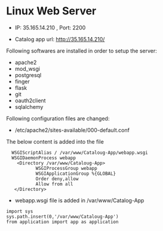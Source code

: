 # Linux Web Server

- IP: 35.165.14.210 , Port: 2200

- Catalog app url: http://35.165.14.210/

Following softwares are installed in order to setup the server:
- apache2
- mod_wsgi
- postgresql
- finger
- flask
- git
- oauth2client
- sqlalchemy

Following configuration files are changed:
- /etc/apache2/sites-available/000-default.conf

The below content is added into the file
```
  WSGIScriptAlias / /var/www/Cataloug-App/webapp.wsgi
  WSGIDaemonProcess webapp
    <Directory /var/www/Cataloug-App>
           WSGIProcessGroup webapp
           WSGIApplicationGroup %{GLOBAL}
           Order deny,allow
           Allow from all
   </Directory>

```
- webapp.wsgi file is added in /var/www/Catalog-App
```                                
import sys
sys.path.insert(0,'/var/www/Cataloug-App')
from application import app as application
```

